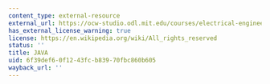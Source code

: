 ```yaml
---
content_type: external-resource
external_url: https://ocw-studio.odl.mit.edu/courses/electrical-engineering-and-computer-science/6-092-java-preparation-for-6-170-january-iap-2006/labs/Box.java
has_external_license_warning: true
license: https://en.wikipedia.org/wiki/All_rights_reserved
status: ''
title: JAVA
uid: 6f39def6-0f12-43fc-b839-70fbc860b605
wayback_url: ''
---
```

